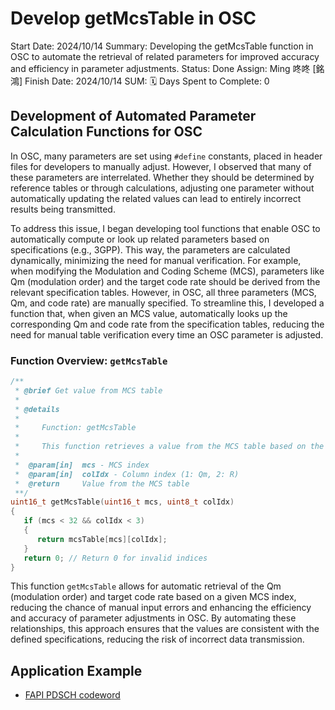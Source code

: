 # Develop getMcsTable in OSC

Start Date: 2024/10/14
Summary: Developing the getMcsTable function in OSC to automate the retrieval of related parameters for improved accuracy and efficiency in parameter adjustments.
Status: Done
Assign: Ming 咚咚 [銘鴻]
Finish Date: 2024/10/14
SUM: 🗓️ Days Spent to Complete: 0

## **Development of Automated Parameter Calculation Functions for OSC**

In OSC, many parameters are set using `#define` constants, placed in header files for developers to manually adjust. However, I observed that many of these parameters are interrelated. Whether they should be determined by reference tables or through calculations, adjusting one parameter without automatically updating the related values can lead to entirely incorrect results being transmitted.

To address this issue, I began developing tool functions that enable OSC to automatically compute or look up related parameters based on specifications (e.g., 3GPP). This way, the parameters are calculated dynamically, minimizing the need for manual verification. For example, when modifying the Modulation and Coding Scheme (MCS), parameters like Qm (modulation order) and the target code rate should be derived from the relevant specification tables. However, in OSC, all three parameters (MCS, Qm, and code rate) are manually specified. To streamline this, I developed a function that, when given an MCS value, automatically looks up the corresponding Qm and code rate from the specification tables, reducing the need for manual table verification every time an OSC parameter is adjusted.

### **Function Overview: `getMcsTable`**

```c
/**
 * @brief Get value from MCS table
 *
 * @details
 *
 *     Function: getMcsTable
 *
 *     This function retrieves a value from the MCS table based on the MCS index and column index.
 *
 *  @param[in]  mcs - MCS index
 *  @param[in]  colIdx - Column index (1: Qm, 2: R)
 *  @return     Value from the MCS table
 **/
uint16_t getMcsTable(uint16_t mcs, uint8_t colIdx)
{
   if (mcs < 32 && colIdx < 3)
   {
      return mcsTable[mcs][colIdx];
   }
   return 0; // Return 0 for invalid indices
}

```

This function `getMcsTable` allows for automatic retrieval of the Qm (modulation order) and target code rate based on a given MCS index, reducing the chance of manual input errors and enhancing the efficiency and accuracy of parameter adjustments in OSC. By automating these relationships, this approach ensures that the values are consistent with the defined specifications, reducing the risk of incorrect data transmission.

## Application Example

- [FAPI PDSCH codeword](FAPI%20PDSCH%20codeword%2012110098314381479720f19089f29aa9.md)
